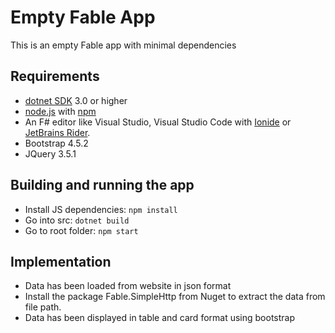 # Empty Fable App

This is an empty Fable app with minimal dependencies

## Requirements

* [dotnet SDK](https://www.microsoft.com/net/download/core) 3.0 or higher
* [node.js](https://nodejs.org) with [npm](https://www.npmjs.com/)
* An F# editor like Visual Studio, Visual Studio Code with [Ionide](http://ionide.io/) or [JetBrains Rider](https://www.jetbrains.com/rider/).
* Bootstrap 4.5.2
* JQuery 3.5.1

## Building and running the app

* Install JS dependencies: `npm install`
* Go into src: `dotnet build`
* Go to root folder: `npm start`

## Implementation
* Data has been loaded from website in json format
* Install the package Fable.SimpleHttp from Nuget to extract the data from file path.
* Data has been displayed in table and card format using bootstrap

